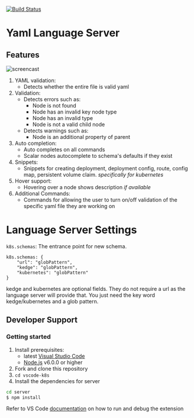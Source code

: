 [![Build Status](https://travis-ci.org/JPinkney/yaml-language-server.svg?branch=master)](https://travis-ci.org/JPinkney/yaml-language-server)

# Yaml Language Server

## Features 
![screencast](https://github.com/JPinkney/vscode-k8s/blob/master/images/demo.gif)

1. YAML validation:
    * Detects whether the entire file is valid yaml
2. Validation:
    * Detects errors such as:
        * Node is not found   
        * Node has an invalid key node type
        * Node has an invalid type
        * Node is not a valid child node
    * Detects warnings such as:
        * Node is an additional property of parent
3. Auto completion:
    * Auto completes on all commands
    * Scalar nodes autocomplete to schema's defaults if they exist
4. Snippets:
    * Snippets for creating deployment, deployment config, route, config map, persistent volume claim. *specifically for kubernetes*
5. Hover support:
    * Hovering over a node shows description *if available*
6. Additional Commands:
    * Commands for allowing the user to turn on/off validation of the specific yaml file they are working on

# Language Server Settings
`k8s.schemas`: The entrance point for new schema.
```
k8s.schemas: {
    "url": "globPattern",
    "kedge": "globPattern",
    "kubernetes": "globPattern"
}
```
kedge and kubernetes are optional fields. They do not require a url as the language server will provide that. You just need the key word kedge/kubernetes and a glob pattern.

## Developer Support

### Getting started
1. Install prerequisites:
   * latest [Visual Studio Code](https://code.visualstudio.com/)
   * [Node.js](https://nodejs.org/) v6.0.0 or higher
2. Fork and clone this repository
3. `cd vscode-k8s`
4. Install the dependencies for server
  ```bash
  cd server
  $ npm install
  ```
Refer to VS Code [documentation](https://code.visualstudio.com/docs/extensions/debugging-extensions) on how to run and debug the extension

